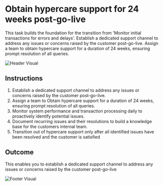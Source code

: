 # Obtain hypercare support for 24 weeks post-go-live

This task builds the foundation for the transition from 'Monitor initial transactions for errors and delays'. Establish a dedicated support channel to address any issues or concerns raised by the customer post-go-live. Assign a team to obtain hypercare support for a duration of 24 weeks, ensuring prompt resolution of all queries.

![Header Visual](https://raw.githubusercontent.com/BriskenFinancials/use-case-template/main/cards/assets/UC10000426-V-02-top.png)

## Instructions

1. Establish a dedicated support channel to address any issues or concerns raised by the customer post-go-live.
2. Assign a team to Obtain hypercare support for a duration of 24 weeks, ensuring prompt resolution of all queries.
3. Monitor system performance and transaction processing daily to proactively identify potential issues.
4. Document recurring issues and their resolutions to build a knowledge base for the customers internal team.
5. Transition out of hypercare support only after all identified issues have been resolved and the customer is satisfied

## Outcome

This enables you to establish a dedicated support channel to address any issues or concerns raised by the customer post-go-live

![Footer Visual](https://raw.githubusercontent.com/BriskenFinancials/use-case-template/main/cards/assets/UC10000426-V-02-bottom.png)